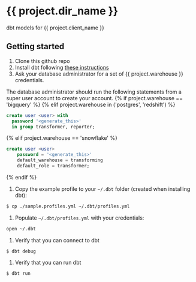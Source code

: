 # {{ project.dir_name }}

dbt models for {{ project.client_name }}

## Getting started
1. Clone this github repo
1. Install dbt following [these instructions](https://docs.getdbt.com/docs/installation)
1. Ask your database administrator for a set of {{ project.warehouse }} credentials.

  The database administrator should run the following statements from a super user account to create your account.
{% if project.warehouse == 'bigquery' %}
{% elif project.warehouse in ('postgres', 'redshift') %}
```sql
create user <user> with
  password '<generate_this>'
  in group transformer, reporter;
```
{% elif project.warehouse == 'snowflake' %}
```sql
create user <user>
    password = '<generate_this>'
    default_warehouse = transforming
    default_role = transformer;
```
{% endif %}
1. Copy the example profile to your `~/.dbt` folder (created when installing dbt):
```bash
$ cp ./sample.profiles.yml ~/.dbt/profiles.yml
```
1. Populate `~/.dbt/profiles.yml` with your credentials:
```bash
open ~/.dbt
```
1. Verify that you can connect to dbt
```
$ dbt debug
```
1. Verify that you can run dbt
```
$ dbt run
```
